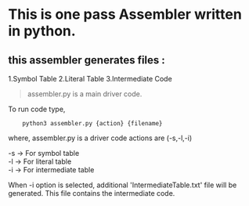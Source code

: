  # This is one pass Assembler written in python.
 
 ## this assembler generates files : 
  1.Symbol Table
  2.Literal Table
  3.Intermediate Code

> assembler.py is a main driver code. 
  
  To run code type,

        python3 assembler.py {action} {filename}


where, assembler.py is a driver code actions are (-s,-l,-i) 

-s -> For symbol table   
-l -> For literal table    
-i -> For intermediate table 

When -i option is selected, 
additional 'IntermediateTable.txt' file will be generated. 
This file contains the intermediate code.

#
